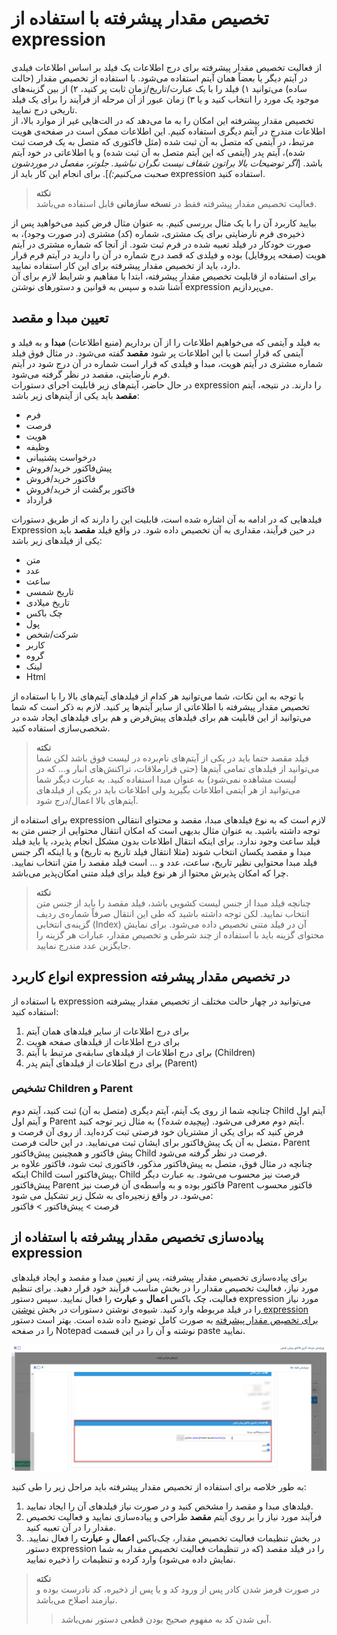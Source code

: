 # تخصیص مقدار پیشرفته با استفاده از expression
از فعالیت تخصیص مقدار پیشرفته برای درج اطلاعات یک فیلد بر اساس اطلاعات فیلدی در آیتم دیگر یا بعضاً همان آیتم استفاده می‌شود. با استفاده از تخصیص مقدار (حالت ساده) می‌توانید ۱) فیلد را با یک عبارت/تاریخ/زمان ثابت پر کنید، ۲) از بین گزینه‌های موجود یک مورد را انتخاب کنید و یا ۳) زمان عبور از آن مرحله از فرآیند را برای یک فیلد تاریخی درج نمایید.<br>
تخصیص مقدار پیشرفته این امکان را به ما می‌دهد که در الت‌هایی غیر از موارد بالا، از اطلاعات مندرج در آیتم دیگری استفاده کنیم. این اطلاعات ممکن است در صفحه‌ی هویت مرتبط، در آیتمی که متصل به آن ثبت شده (مثل فاکتوری که متصل به یک فرصت ثبت شده)،  آیتم پدر (آیتمی که این آیتم متصل به آن ثبت شده) و یا اطلاعاتی در خود آیتم باشد. [*اگر توضیحات بالا براتون شفاف نیست نگران نباشید. جلوتر، مفصل در موردشون صحبت می‌کنیم:)*]. برای انجام این کار باید از expression استفاده کنید.<br>

 > **نکته**<br>
 > فعالیت تخصیص مقدار پیشرفته فقط در **نسخه سازمانی** قابل استفاده می‌باشد.<br>

بیایید کاربرد آن را با یک مثال بررسی کنیم. به عنوان مثال فرض کنید می‌خواهید پس از ذخیره‌ی فرم نارضایتی برای یک مشتری،‌ شماره (کد) مشتری (در صورت وجود)، به صورت خودکار در فیلد تعبیه شده در فرم ثبت شود. از آنجا که شماره مشتری در آیتم هویت (صفحه پروفایل) بوده و فیلدی که قصد درج شماره در آن را دارید در آیتم فرم قرار دارد،‌ باید از تخصیص مقدار پیشرفته برای این کار استفاده نمایید.<br>
برای استفاده از قابلیت تخصیص مقدار پیشرفته، ابتدا با مفاهیم و شرایط لازم برای آن آشنا شده و سپس به قوانین و دستورهای نوشتن expression می‌پردازیم.

## تعیین مبدا و مقصد
به فیلد و آیتمی که می‌خواهیم اطلاعات را از آن برداریم (منبع اطلاعات) **مبدا** و به فیلد و آیتمی که قرار است با این اطلاعات پر شود **مقصد** گفته می‌شود. در مثال فوق فیلد شماره مشتری در آیتم هویت، مبدا و فیلدی که قرار است شماره در آن درج شود در آیتم فرم نارضایتی،‌ مقصد در نظر گرفته می‌شود.<br>
در حال حاضر، آیتم‌های زیر قابلیت اجرای دستورات expression را دارند. در نتیجه، آیتم **مقصد** باید یکی از آیتم‌های زیر باشد:<br>
- فرم
- فرصت
- هویت
- وظیفه
- درخواست پشتیبانی
- پیش‌فاکتور خرید/فروش
- فاکتور خرید/فروش
- فاکتور برگشت از خرید/فروش
- قرارداد

فیلدهایی که در ادامه به آن اشاره شده است، قابلیت این را دارند که از طریق دستورات Expression در حین فرآیند، مقداری به آن تخصیص داده شود. در واقع فیلد **مقصد** باید یکی از فیلدهای زیر باشد:<br>

- متن
- عدد
- ساعت 
- تاریخ شمسی
- تاریخ میلادی
- چک باکس
- پول
- شرکت/شخص
- کاربر
- گروه
- لینک
- Html

با توجه به این نکات،‌ شما می‌توانید هر کدام از فیلدهای آیتم‌های بالا را با استفاده از تخصیص مقدار پیشرفته با اطلاعاتی از سایر آیتم‌ها پر کنید. لازم به ذکر است که شما می‌توانید از این قابلیت هم برای فیلدهای پیش‌فرض و هم برای فیلدهای ایجاد شده در شخصی‌سازی استفاده کنید.<br>

> **نکته**<br>
> فیلد مقصد حتما باید در یکی از آیتم‌های نام‌برده در لیست فوق باشد لکن شما می‌توانید از فیلدهای تمامی آیتم‌ها (حتی قرارملاقات، تراکنش‌‌های انبار و... که در لیست مشاهده نمی‌شود) به عنوان مبدا استفاده کنید. به عبارت دیگر شما می‌توانید از هر آیتمی اطلاعات بگیرید ولی اطلاعات باید در یکی از فیلدهای آیتم‌های بالا اعمال/درج شود.<br>

برای استفاده از expression لازم است که به نوع فیلدهای مبدا، مقصد و محتوای انتقالی توجه داشته باشید. به عنوان مثال بدیهی است که امکان انتقال محتوایی از جنس متن به فیلد ساعت وجود ندارد. برای اینکه انتقال اطلاعات بدون مشکل انجام پذیرد، یا باید فیلد مبدا و مقصد یکسان انتخاب شوند (مثلا انتقال فیلد تاریخ به تاریخ) و یا اینکه اگر جنس فیلد مبدا محتوایی نظیر تاریخ، ساعت، عدد و ... است فیلد مقصد را متن انتخاب نمایید. چرا که امکان پذیرش محتوا از هر نوع فیلد برای فیلد متنی امکان‌پذیر می‌باشد.<br>

> **نکته**<br>
> چنانچه فیلد مبدا از جنس لیست کشویی باشد، فیلد مقصد را باید از جنس متن انتخاب نمایید. لکن توجه داشته باشید که طی این انتقال صرفاً شماره‌ی ردیف گزینه‌ی انتخابی (Index) آن در فیلد متنی تخصیص داده می‌شود. برای نمایش محتوای گزینه باید با استفاده از چند شرطی و تخصیص مقدار،‌ عبارات هر گزینه را جایگزین عدد مندرج نمایید.<br>

## انواع کاربرد expression در تخصیص مقدار پیشرفته
با استفاده از expression می‌توانید در چهار حالت مختلف از تخصیص مقدار پیشرفته استفاده کنید:
1. برای درج اطلاعات از سایر فیلدهای همان آیتم
2. برای درج اطلاعات از فیلدهای صفحه هویت
3. برای درج اطلاعات از فیلدهای سابقه‌ی مرتبط با آیتم (Children)
4. برای درج اطلاعات از فیلدهای آیتم پدر (Parent)

### تشخیص Children و Parent
چنانچه شما از روی یک آیتم، آیتم دیگری (متصل به آن) ثبت کنید، آیتم دوم Child آیتم اول و آیتم اول Parent آیتم دوم معرفی می‌شود. (*پیچیده شده؟*) به مثال زیر توجه کنید.<br>
فرض کنید که برای یکی از مشتریان خود فرصتی ثبت کرده‌اید. از روی آن فرصت و متصل به آن یک پیش‌فاکتور برای ایشان ثبت می‌نمایید. در این حالت فرصت، Parent پیش فاکتور و همچینین پیش‌فاکتور Child فرصت در نظر گرفته می‌شود.<br>
چنانچه در مثال فوق، متصل به پیش‌فاکتور مذکور، فاکتوری ثبت شود، فاکتور علاوه بر اینکه Child پیش‌فاکتور است، Child فرصت نیز محسوب می‌شود. به عبارت دیگر پیش‌فاکتور Parent فاکتور بوده و به واسطه‌ی آن فرصت نیز Parent فاکتور محسوب می‌شود. در واقع زنجیره‌ای به شکل زیر تشکیل می شود:<br>
فرصت > پیش‌فاکتور > فاکتور<br>


## پیاده‌سازی تخصیص مقدار پیشرفته با استفاده از expression
برای پیاده‌سازی تخصیص مقدار پیشرفته، پس از تعیین مبدا و مقصد و ایجاد فیلدهای مورد نیاز،‌ فعالیت تخصیص مقدار را در بخش مناسب فرآیند خود قرار دهید. برای تنظیم فعالیت، چک باکس **اعمال** و **عبارت** را فعال نمایید. سپس دستور expression مورد نیاز را در فیلد مربوطه وارد کنید. شیوه‌ی نوشتن دستورات در بخش  [نوشتن expression برای تخصیص مقدار پیشرفته]() به صورت کامل توضیح داده شده است. بهتر است دستور را در صفحه Notepad نوشته و آن را در این قسمت paste نمایید.<br>

![تنظیم expression](./advanced-value-allocation-expression-code-2.8.0.png)

به طور خلاصه برای استفاده از تخصیص مقدار پیشرفته باید مراحل زیر را طی کنید:

1. فیلدهای مبدا و مقصد را مشخص کنید و در صورت نیاز فیلدهای آن‌ را ایجاد نمایید.
2. فرآیند مورد نیاز را بر روی آیتم **مقصد** طراحی و پیاده‌سازی نمایید و فعالیت تخصیص مقدار را در آن تعبیه کنید.
3. در بخش تنظیمات فعالیت تخصیص مقدار، چک‌باکس **اعمال** و **عبارت** را فعال نمایید. دستور expression را در فیلد مقصد (که در تنظیمات فعالیت تخصیص مقدار به شما نمایش داده می‌شود) وارد کرده و تنظیمات را ذخیره نمایید.

> **نکته**<br>
> در صورت قرمز شدن کادر پس از ورود کد و یا پس از ذخیره، کد نادرست بوده و نیازمند اصلاح می‌باشد.<br>
>> آبی شدن کد به مفهوم صحیح بودن قطعی دستور نمی‌باشد.<br>

